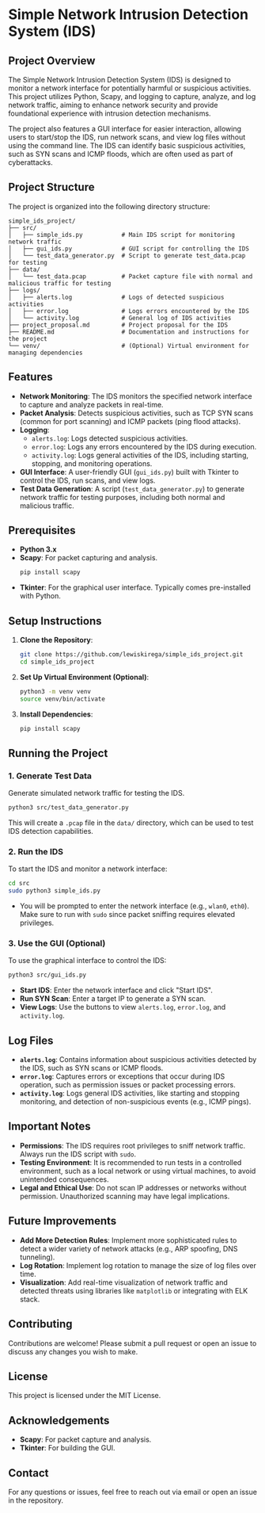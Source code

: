 # Simple Network Intrusion Detection System (IDS)

## Project Overview
The Simple Network Intrusion Detection System (IDS) is designed to monitor a network interface for potentially harmful or suspicious activities. This project utilizes Python, Scapy, and logging to capture, analyze, and log network traffic, aiming to enhance network security and provide foundational experience with intrusion detection mechanisms.

The project also features a GUI interface for easier interaction, allowing users to start/stop the IDS, run network scans, and view log files without using the command line. The IDS can identify basic suspicious activities, such as SYN scans and ICMP floods, which are often used as part of cyberattacks.

## Project Structure
The project is organized into the following directory structure:

```
simple_ids_project/
├── src/
│   ├── simple_ids.py           # Main IDS script for monitoring network traffic
│   ├── gui_ids.py              # GUI script for controlling the IDS
│   └── test_data_generator.py  # Script to generate test_data.pcap for testing
├── data/
│   └── test_data.pcap          # Packet capture file with normal and malicious traffic for testing
├── logs/
│   ├── alerts.log              # Logs of detected suspicious activities
│   ├── error.log               # Logs errors encountered by the IDS
│   └── activity.log            # General log of IDS activities
├── project_proposal.md         # Project proposal for the IDS
├── README.md                   # Documentation and instructions for the project
└── venv/                       # (Optional) Virtual environment for managing dependencies
```

## Features
- **Network Monitoring**: The IDS monitors the specified network interface to capture and analyze packets in real-time.
- **Packet Analysis**: Detects suspicious activities, such as TCP SYN scans (common for port scanning) and ICMP packets (ping flood attacks).
- **Logging**:
  - `alerts.log`: Logs detected suspicious activities.
  - `error.log`: Logs any errors encountered by the IDS during execution.
  - `activity.log`: Logs general activities of the IDS, including starting, stopping, and monitoring operations.
- **GUI Interface**: A user-friendly GUI (`gui_ids.py`) built with Tkinter to control the IDS, run scans, and view logs.
- **Test Data Generation**: A script (`test_data_generator.py`) to generate network traffic for testing purposes, including both normal and malicious traffic.

## Prerequisites
- **Python 3.x**
- **Scapy**: For packet capturing and analysis.
  ```bash
  pip install scapy
  ```
- **Tkinter**: For the graphical user interface. Typically comes pre-installed with Python.

## Setup Instructions
1. **Clone the Repository**:
   ```bash
   git clone https://github.com/lewiskirega/simple_ids_project.git
   cd simple_ids_project
   ```

2. **Set Up Virtual Environment (Optional)**:
   ```bash
   python3 -m venv venv
   source venv/bin/activate
   ```

3. **Install Dependencies**:
   ```bash
   pip install scapy
   ```

## Running the Project

### 1. Generate Test Data
Generate simulated network traffic for testing the IDS.
```bash
python3 src/test_data_generator.py
```
This will create a `.pcap` file in the `data/` directory, which can be used to test IDS detection capabilities.

### 2. Run the IDS
To start the IDS and monitor a network interface:
```bash
cd src
sudo python3 simple_ids.py
```
- You will be prompted to enter the network interface (e.g., `wlan0`, `eth0`). Make sure to run with `sudo` since packet sniffing requires elevated privileges.

### 3. Use the GUI (Optional)
To use the graphical interface to control the IDS:
```bash
python3 src/gui_ids.py
```
- **Start IDS**: Enter the network interface and click "Start IDS".
- **Run SYN Scan**: Enter a target IP to generate a SYN scan.
- **View Logs**: Use the buttons to view `alerts.log`, `error.log`, and `activity.log`.

## Log Files
- **`alerts.log`**: Contains information about suspicious activities detected by the IDS, such as SYN scans or ICMP floods.
- **`error.log`**: Captures errors or exceptions that occur during IDS operation, such as permission issues or packet processing errors.
- **`activity.log`**: Logs general IDS activities, like starting and stopping monitoring, and detection of non-suspicious events (e.g., ICMP pings).

## Important Notes
- **Permissions**: The IDS requires root privileges to sniff network traffic. Always run the IDS script with `sudo`.
- **Testing Environment**: It is recommended to run tests in a controlled environment, such as a local network or using virtual machines, to avoid unintended consequences.
- **Legal and Ethical Use**: Do not scan IP addresses or networks without permission. Unauthorized scanning may have legal implications.

## Future Improvements
- **Add More Detection Rules**: Implement more sophisticated rules to detect a wider variety of network attacks (e.g., ARP spoofing, DNS tunneling).
- **Log Rotation**: Implement log rotation to manage the size of log files over time.
- **Visualization**: Add real-time visualization of network traffic and detected threats using libraries like `matplotlib` or integrating with ELK stack.

## Contributing
Contributions are welcome! Please submit a pull request or open an issue to discuss any changes you wish to make.

## License
This project is licensed under the MIT License.

## Acknowledgements
- **Scapy**: For packet capture and analysis.
- **Tkinter**: For building the GUI.

## Contact
For any questions or issues, feel free to reach out via email or open an issue in the repository.
